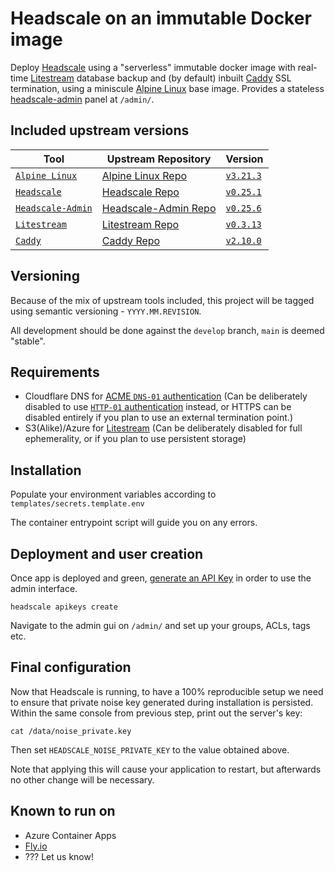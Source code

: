 # Headscale on an immutable Docker image

Deploy [Headscale][headscale-wob] using a "serverless" immutable docker image with real-time [Litestream][litestream-wob] database backup and (by default) inbuilt [Caddy][caddy-wob] SSL termination, using a miniscule [Alpine Linux][alpine-linux-wob] base image. Provides a stateless [headscale-admin][headscale-admin-wob] panel at `/admin/`.

## Included upstream versions

| Tool | Upstream Repository | Version |
|---|---|---|
| [`Alpine Linux`][alpine-linux-wob] | [Alpine Linux Repo][alpine-linux-repo] | [`v3.21.3`](https://git.alpinelinux.org/aports/log/?h=v3.21.3) |
| [`Headscale`][headscale-wob] | [Headscale Repo][headscale-repo] | [`v0.25.1`](https://github.com/juanfont/headscale/releases/tag/v0.25.1) |
| [`Headscale-Admin`][headscale-admin-wob] | [Headscale-Admin Repo][headscale-admin-repo] | [`v0.25.6`](https://github.com/GoodiesHQ/headscale-admin/releases/tag/v0.25.6) |
| [`Litestream`][litestream-wob] | [Litestream Repo][litestream-repo] | [`v0.3.13`](https://github.com/benbjohnson/litestream/releases/tag/v0.3.13) |
| [`Caddy`][caddy-wob] | [Caddy Repo][caddy-repo] | [`v2.10.0`](https://github.com/caddyserver/caddy/releases/tag/v2.10.0) |

## Versioning

Because of the mix of upstream tools included, this project will be tagged using semantic versioning - `YYYY.MM.REVISION`.

All development should be done against the `develop` branch, `main` is deemed "stable".

## Requirements

* Cloudflare DNS for [ACME `DNS-01` authentication][dns-01-challenge] (Can be deliberately disabled to use [`HTTP-01` authentication][http-01-challenge] instead, or HTTPS can be disabled entirely if you plan to use an external termination point.)
* S3(Alike)/Azure for [Litestream][litestream-wob] (Can be deliberately disabled for full ephemerality, or if you plan to use persistent storage)

## Installation

Populate your environment variables according to `templates/secrets.template.env`

The container entrypoint script will guide you on any errors.

## Deployment and user creation

Once app is deployed and green, [generate an API Key][headscale-usage] in order to use the admin interface.

```console
headscale apikeys create
```

Navigate to the admin gui on `/admin/` and set up your groups, ACLs, tags etc.

## Final configuration

Now that Headscale is running, to have a 100% reproducible setup we need to ensure that private noise key generated during installation is persisted. Within the same console from previous step, print out the server's key:

```console
cat /data/noise_private.key
```

Then set `HEADSCALE_NOISE_PRIVATE_KEY` to the value obtained above.

Note that applying this will cause your application to restart, but afterwards no other change will be necessary.

## Known to run on

* Azure Container Apps
* [Fly.io][fly-io-instructions]
* ??? Let us know!

[alpine-linux-wob]: https://www.alpinelinux.org/
[alpine-linux-repo]: https://gitlab.alpinelinux.org/alpine
[caddy-wob]: https://caddyserver.com/
[caddy-repo]: https://github.com/caddyserver/caddy
[headscale-admin-wob]: https://github.com/GoodiesHQ/headscale-admin
[headscale-admin-repo]: https://github.com/GoodiesHQ/headscale-admin
[headscale-wob]: https://headscale.net/
[headscale-repo]: https://github.com/juanfont/headscale
[litestream-wob]: https://litestream.io/
[litestream-repo]: https://github.com/benbjohnson/litestream

[dns-01-challenge]: https://letsencrypt.org/docs/challenge-types/#dns-01-challenge
[http-01-challenge]: https://letsencrypt.org/docs/challenge-types/#http-01-challenge
[headscale-usage]: https://headscale.net/stable/ref/remote-cli/#create-an-api-key
[fly-io-instructions]: docs/backends/fly-io.md

